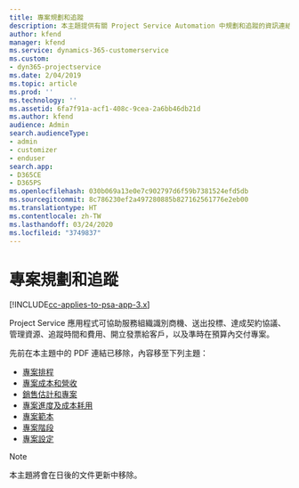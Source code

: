 ```yaml
---
title: 專案規劃和追蹤
description: 本主題提供有關 Project Service Automation 中規劃和追蹤的資訊連結。
author: kfend
manager: kfend
ms.service: dynamics-365-customerservice
ms.custom:
- dyn365-projectservice
ms.date: 2/04/2019
ms.topic: article
ms.prod: ''
ms.technology: ''
ms.assetid: 6fa7f91a-acf1-408c-9cea-2a6bb46db21d
ms.author: kfend
audience: Admin
search.audienceType:
- admin
- customizer
- enduser
search.app:
- D365CE
- D365PS
ms.openlocfilehash: 030b069a13e0e7c902797d6f59b7381524efd5db
ms.sourcegitcommit: 8c786230ef2a497280885b827162561776e2eb00
ms.translationtype: HT
ms.contentlocale: zh-TW
ms.lasthandoff: 03/24/2020
ms.locfileid: "3749837"
---
```

# <a name="project-planning-and-tracking"></a>專案規劃和追蹤

[!INCLUDE[cc-applies-to-psa-app-3.x](../../includes/cc-applies-to-psa-app-3x.md)]

Project Service 應用程式可協助服務組織識別商機、送出投標、達成契約協議、管理資源、追蹤時間和費用、開立發票給客戶，以及準時在預算內交付專案。 

先前在本主題中的 PDF 連結已移除，內容移至下列主題：

- [專案排程](../project-creating.md)
- [專案成本和營收](../project-estimating.md)
- [銷售估計和專案](../project-leveraging.md)
- [專案進度及成本耗用](../project-tracking.md)
- [專案範本](../project-templates.md)
- [專案階段](../project-stages.md)
- [專案設定](../project-settings.md)

> [!NOTE]
> 本主題將會在日後的文件更新中移除。 
